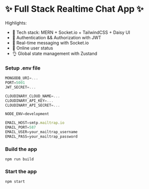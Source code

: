 # ✨ Full Stack Realtime Chat App ✨


Highlights:

- 🌟 Tech stack: MERN + Socket.io + TailwindCSS + Daisy UI
- 🎃 Authentication && Authorization with JWT
- 👾 Real-time messaging with Socket.io
- 🚀 Online user status
- 👌 Global state management with Zustand

### Setup .env file

```js
MONGODB_URI=...
PORT=5001
JWT_SECRET=...

CLOUDINARY_CLOUD_NAME=...
CLOUDINARY_API_KEY=...
CLOUDINARY_API_SECRET=...

NODE_ENV=development

EMAIL_HOST=smtp.mailtrap.io
EMAIL_PORT=587
EMAIL_USER=your_mailtrap_username
EMAIL_PASS=your_mailtrap_password

```

### Build the app

```shell
npm run build
```

### Start the app

```shell
npm start
```
